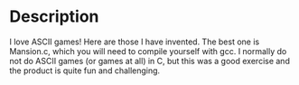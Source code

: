 # Description
I love ASCII games! Here are those I have invented. The best one is Mansion.c, which you will need to compile yourself with gcc. I normally do not do ASCII games (or games at all) in C, but this was a good exercise and the product is quite fun and challenging.
